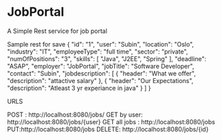 # JobPortal
A Simple Rest service for job portal

Sample rest for save
  {
    "id": "1",
    "user": "Subin",
    "location": "Oslo",
    "industry": "IT",
    "employeeType": "full time",
    "sector": "private",
    "numOfPositions": "3",
    "skills": [
      "Java",
      "J2EE",
      "Spring"
    ],
    "deadline": "ASAP",
    "employer": "JobPortal",
    "jobTitle": "Software Developer",
    "contact": "Subin",
    "jobdescription": [
      {
        "header": "What we offer",
        "description": "attactive salary"
      },
      {
        "header": "Our Expectations",
        "description": "Atleast 3 yr experiance in java"
      }
    ]
  }
  
  URLS
  
  POST : http://localhost:8080/jobs/
  GET by user: http://localhost:8080/jobs/{user}
  GET all jobs : http://localhost:8080/jobs
  PUT:http://localhost:8080/jobs
  DELETE: http://localhost:8080/jobs/{id}
